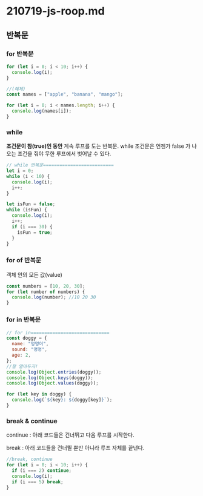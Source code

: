 # 210719-js-roop.md

## 반복문

### for 반복문

```jsx
for (let i = 0; i < 10; i++) {
  console.log(i);
}

//(예제)
const names = ["apple", "banana", "mango"];

for (let i = 0; i < names.length; i++) {
  console.log(names[i]);
}
```

### while

**조건문이 참(true)인 동안** 계속 루프를 도는 반복문. while 조건문은 언젠가 false 가 나오는 조건을 줘야 무한 루프에서 벗어날 수 있다.

```jsx
// while 반복문==========================
let i = 0;
while (i < 10) {
  console.log(i);
  i++;
}

let isFun = false;
while (isFun) {
  console.log(i);
  i++;
  if (i === 30) {
    isFun = true;
  }
}
```

### for of 반복문

객체 안의 모든 값(value)

```jsx
const numbers = [10, 20, 30];
for (let number of numbers) {
  console.log(number); //10 20 30
}
```

### for in 반복문

```jsx
// for in=============================
const doggy = {
  name: "멍멍이",
  sound: "멍멍",
  age: 2,
};
//잘 알아두자!
console.log(Object.entries(doggy));
console.log(Object.keys(doggy));
console.log(Object.values(doggy));

for (let key in doggy) {
  console.log(`${key}: ${doggy[key]}`);
}
```

### break & continue

continue : 아래 코드들은 건너뛰고 다음 루프를 시작한다.

break : 아래 코드들을 건너뛸 뿐만 아니라 루프 자체를 끝낸다.

```jsx
//break, continue
for (let i = 0; i < 10; i++) {
  if (i === 2) continue;
  console.log(i);
  if (i === 5) break;
}
```
